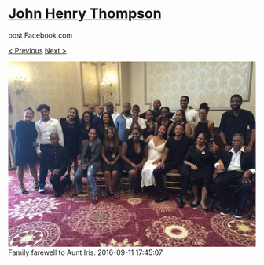# [John Henry Thompson](../README.md)
post Facebook.com

[< Previous](2016-09-11-3.md) [Next >](2016-09-11-5.md)

[![](../media/2016-09-11/OS-X-Photos-Family-farewell-to-Aunt-Iris.jpg)](../README.md)
Family farewell to Aunt Iris.
2016-09-11 17:45:07